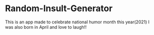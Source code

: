 # Random-Insult-Generator
This is an app made to celebrate national humor month this year(2021)
I was also born in April and love to laugh!! 

